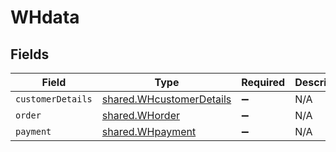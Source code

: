 # WHdata


## Fields

| Field                                                                | Type                                                                 | Required                                                             | Description                                                          |
| -------------------------------------------------------------------- | -------------------------------------------------------------------- | -------------------------------------------------------------------- | -------------------------------------------------------------------- |
| `customerDetails`                                                    | [shared.WHcustomerDetails](../../models/shared/whcustomerdetails.md) | :heavy_minus_sign:                                                   | N/A                                                                  |
| `order`                                                              | [shared.WHorder](../../models/shared/whorder.md)                     | :heavy_minus_sign:                                                   | N/A                                                                  |
| `payment`                                                            | [shared.WHpayment](../../models/shared/whpayment.md)                 | :heavy_minus_sign:                                                   | N/A                                                                  |